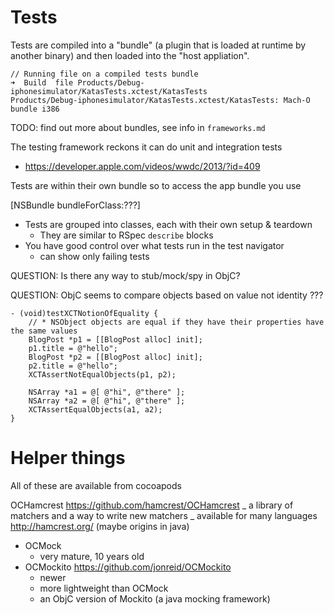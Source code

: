 # Tests

Tests are compiled into a "bundle" (a plugin that is loaded at runtime by
another binary) and then loaded into the "host appliation".

```
// Running file on a compiled tests bundle
➜  Build  file Products/Debug-iphonesimulator/KatasTests.xctest/KatasTests
Products/Debug-iphonesimulator/KatasTests.xctest/KatasTests: Mach-O bundle i386
```

TODO: find out more about bundles, see info in `frameworks.md`

The testing framework reckons it can do unit and integration tests

- https://developer.apple.com/videos/wwdc/2013/?id=409

Tests are within their own bundle so to access the app bundle you use

[NSBundle bundleForClass:???]

- Tests are grouped into classes, each with their own setup & teardown
    - They are similar to RSpec `describe` blocks
- You have good control over what tests run in the test navigator
    - can show only failing tests

QUESTION: Is there any way to stub/mock/spy in ObjC?

QUESTION: ObjC seems to compare objects based on value not identity ???

```objc
- (void)testXCTNotionOfEquality {
    // * NSObject objects are equal if they have their properties have the same values
    BlogPost *p1 = [[BlogPost alloc] init];
    p1.title = @"hello";
    BlogPost *p2 = [[BlogPost alloc] init];
    p2.title = @"hello";
    XCTAssertNotEqualObjects(p1, p2);

    NSArray *a1 = @[ @"hi", @"there" ];
    NSArray *a2 = @[ @"hi", @"there" ];
    XCTAssertEqualObjects(a1, a2);
}
```

# Helper things

All of these are available from cocoapods

OCHamcrest https://github.com/hamcrest/OCHamcrest _ a library of matchers and a
way to write new matchers _ available for many languages http://hamcrest.org/
(maybe origins in java)

- OCMock
    - very mature, 10 years old
- OCMockito https://github.com/jonreid/OCMockito
    - newer
    - more lightweight than OCMock
    - an ObjC version of Mockito (a java mocking framework)
